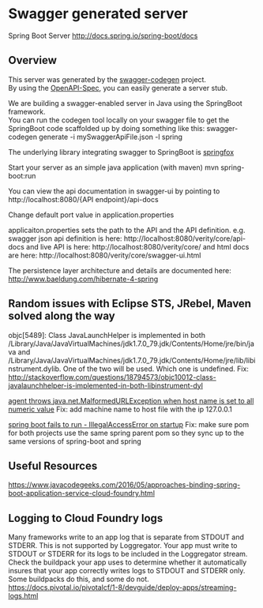 # Swagger generated server

Spring Boot Server 
http://docs.spring.io/spring-boot/docs

## Overview  
This server was generated by the [swagger-codegen](https://github.com/swagger-api/swagger-codegen) project.  
By using the [OpenAPI-Spec](https://github.com/swagger-api/swagger-core), you can easily generate a server stub.  

We are building a swagger-enabled server in Java using the SpringBoot framework.  
You can run the codegen tool locally on your swagger file to get the SpringBoot code scaffolded up by doing something like this:
swagger-codegen generate -i mySwaggerApiFile.json -l spring

The underlying library integrating swagger to SpringBoot is [springfox](https://github.com/springfox/springfox)  

Start your server as an simple java application (with maven) mvn spring-boot:run

You can view the api documentation in swagger-ui by pointing to  
http://localhost:8080/{API endpoint}/api-docs 

Change default port value in application.properties

applicaiton.properties sets the path to the API and the API definition. 
e.g. swagger json api definition is here: http://localhost:8080/verity/core/api-docs
and live API is here: http://localhost:8080/verity/core/
and html docs are here: http://localhost:8080/verity/core/swagger-ui.html

The persistence layer architecture and details are documented here: http://www.baeldung.com/hibernate-4-spring

## Random issues with Eclipse STS, JRebel, Maven solved along the way

objc[5489]: Class JavaLaunchHelper is implemented in both /Library/Java/JavaVirtualMachines/jdk1.7.0_79.jdk/Contents/Home/jre/bin/java and /Library/Java/JavaVirtualMachines/jdk1.7.0_79.jdk/Contents/Home/jre/lib/libinstrument.dylib. One of the two will be used. Which one is undefined.
Fix: http://stackoverflow.com/questions/18794573/objc10012-class-javalaunchhelper-is-implemented-in-both-libinstrument-dyl

[agent throws java.net.MalformedURLException when host name is set to all numeric value](http://stackoverflow.com/questions/20093854/jmx-agent-throws-java-net-malformedurlexception-when-host-name-is-set-to-all-num)
Fix: add machine name to host file with the ip 127.0.0.1

[spring boot fails to run - IllegalAccessError on startup](http://stackoverflow.com/questions/20123504/spring-boot-fails-to-run-illegalaccesserror-on-startup)
Fix: make sure pom for both projects use the same spring parent pom so they sync up to the same versions of spring-boot and spring

## Useful Resources
https://www.javacodegeeks.com/2016/05/approaches-binding-spring-boot-application-service-cloud-foundry.html

## Logging to Cloud Foundry logs

Many frameworks write to an app log that is separate from STDOUT and STDERR. This is not supported by Loggregator. Your app must write to STDOUT or STDERR for its logs to be included in the Loggregator stream. Check the buildpack your app uses to determine whether it automatically insures that your app correctly writes logs to STDOUT and STDERR only. Some buildpacks do this, and some do not. https://docs.pivotal.io/pivotalcf/1-8/devguide/deploy-apps/streaming-logs.html